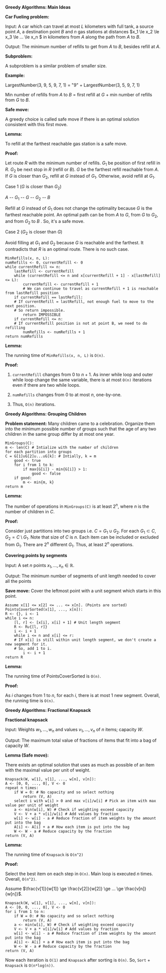 **Greedy Algorithms: Main Ideas**

**Car Fueling problem:**

Input: A car which can travel at most $L$ kilometers with full tank, a source point $A$, a destination point $B$ and $n$ gas stations at distances $x_1 \le x_2 \le x_3 \le ... \le x_n $ in kilometers from $A$ along the path from $A$ to $B$.

Output: The minimum number of refills to get from $A$ to $B$, besides refill at $A$.

**Subproblem:**

A subproblem is a similar problem of smaller size.

**Example:**

$\text{LargestNumber(3, 9, 5, 9, 7, 1) = "9" + LargestNumber(3, 5, 9, 7, 1)}$

Min number of refills from $A$ to $B$  = first refill at $G$ + min number of refills from $G$ to $B$.

**Safe move:**

A greedy choice is called safe move if there is an optimal solution consistent with this first move.

**Lemma:**

To refill at the farthest reachable gas station is a safe move.

**Proof:**

Let route $R$ with the minimum number of refills. $G_1$ be position of first refill in $R$. $G_2$ be next stop in $R$ (refill or $B$). $G$ be the farthest refill reachable from $A$. If $G$ is closer than $G_2$, refill at $G$ instead of $G_1$. Otherwise, avoid refill at $G_1$.

Case 1 ($G$ is closer than $G_2$)

$A$ -- $G_1$ -- $G$ -- $G_2$ -- $B$

Refill at $G$ instead of $G_1$ does not change the optimality because $G$ is the farthest reachable point. An optimal path can be from $A$ to $G$, from $G$ to $G_2$, and from $G_2$ to $B$ . So, it's a safe move. 

Case 2 ($G_2$ is closer than $G$)

Avoid filling at $G_1$ and $G_2$ because $G$ is reachable and the farthest. It contradicts that $R$ is an optimal route. There is no such case.

```
MinRefills(x, n, L):
numRefills <- 0, currentRefill <- 0
while currentRefill <= n:
	lastRefill <- currentRefill
	while (currentRefill <= n and x[currentRefill + 1] - x[lastRefill] <= L):
		currentRefill <- currentRefill + 1 
		# We can continue to travel as currentRefill + 1 is reachable from lastRefill position
	if currentRefill == lastRefill:
	# If currentRefill = lastRefill, not enough fuel to move to the next position.
	# So return impossible.
		return IMPOSSIBLE
	if currentRefill <= n:
	# If currentRefill position is not at point B, we need to do refilling
		numRefills <- numRefills + 1
return numRefills
```

**Lemma:**

The running time of `MinRefills(x, n, L)` is `O(n)`.

**Proof:**

1. `currentRefill` changes from $0$ to $n + 1$. As inner while loop and outer while loop change the same variable, there is at most `O(n)` iterations even if there are two while loops.

2. `numRefills` changes from $0$ to at most $n$, one-by-one.

3. Thus, `O(n)` iterations.

**Greedy Algorithms: Grouping Children**

**Problem statement:** Many children came to a celebration. Organize them into the minimum possible number of groups such that the age of any two children in the same group differ by at most one year.

```
MinGroups(C):
m <- len(C) # Intialize with the number of children
for each partition into groups
C = G[1]∪G[2]∪...∪G[k]: # Intially, k = m 
	good <- true
	for i from 1 to k:
		if max{G[i]} - min{G[i]} > 1:
			good <- false
	if good:
		m <- min{m, k}
return m
```

**Lemma:**

The number of operations in `MinGroups(C)` is at least $2^n$, where $n$ is the number of children in $C$.

**Proof:**

Consider just partitions into two groups i.e. $C=G_1\cup G_2$. For each $G_1 \subset C$, $G_2=C\setminus G_1$. Note that size of $C$ is $n$. Each item can be included or excluded from $G_1$. There are $2^n$ different $G_1$. Thus, at least $2^n$ operations. 

**Covering points by segments**

Input: A set $n$ points $x_1,...,x_n\in \mathbb{R}$.

Output: The minimum number of segments of unit length needed to cover all the points

**Save move:** Cover the leftmost point with a unit segment which starts in this point.

```
Assume x[1] <= x[2] <= ... <= x[n]. (Points are sorted)
PointsCoverSorted(x[1], ..., x[n]):
R <- {}, i <- 1
while i <= n:
	[l, r] <- [x[i], x[i] + 1] # Unit length segment 
	R <- R∪{[l, r]}
	i <- i + 1
	while i <= n and x[i] <= r:
	# If x[i] is still within unit length segment, we don't create a new segment for it.
	# So, add 1 to i.
		i <- i + 1
return R
```

**Lemma:**

The running time of PointsCoverSorted is `O(n)`.

**Proof:**

As $i$ changes from $1$ to $n$, for each $i$, there is at most 1 new segment. Overall, the running time is `O(n)`.

**Greedy Algorithms: Fractional Knapsack**

**Fractional knapsack**

Input: Weights $w_1, ...,w_n$ and values $v_1, ..., v_n$ of $n$ items; capacity $W$.

Output: The maximum total value of fractions of items that fit into a bag of capacity $W$.

**Lemma (Safe move):**

There exists an optimal solution that uses as much as possible of an item with the maximal value per unit of weight.

```
Knapsack(W, w[1], v[1], ..., w[n], v[n]):
A <- [0, 0, ..., 0], V <- 0
repeat n times:
	if W = 0: # No capacity and so select nothing
		return (V, A)
	select i with w[i] > 0 and max v[i]/w[i] # Pick an item with max value per unit of weight
	a <- min(w[i], W) # Check if weighting exceed capacity
	V <- V + a * v[i]/w[i] # Add values by fraction
	w[i] <- w[i] - a # Reduce fraction of item weights by the amount put into the bag
	A[i] <- A[i] + a # How each item is put into the bag
	W <- W - a # Reduce capacity by the fraction
return (V, A)
```

**Lemma:**

The running time of `Knapsack` is `O(n^2)`

**Proof:**

Select the best item on each step in `O(n)`. Main loop is executed $n$ times. Overall, `O(n^2)`.

Assume $\frac{v[1]}{w[1]} \ge \frac{v[2]}{w[2]} \ge ... \ge \frac{v[n]}{w[n]}$.

```
Knapsack(W, w[1], v[1], ..., w[n], v[n]):
A <- [0, 0, ..., 0], V <- 0
for i from 1 to n:
	if W = 0: # No capacity and so select nothing
		return (V, A)
	a <- min(w[i], W) # Check if weighting exceed capacity
	V <- V + a * v[i]/w[i] # Add values by fraction
	w[i] <- w[i] - a # Reduce fraction of item weights by the amount put into the bag
	A[i] <- A[i] + a # How each item is put into the bag
	W <- W - a # Reduce capacity by the fraction
return (V, A)
```

Now each iteration is `O(1)` and `Knapsack` after sorting is `O(n)`. So, `Sort` + `Knapsack` is `O(n*log(n))`.
